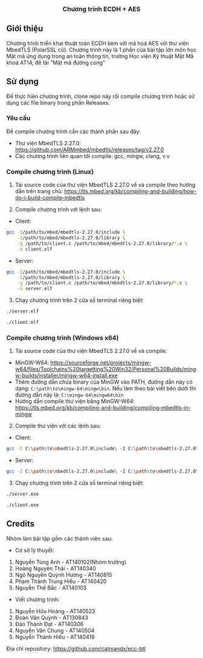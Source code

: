 <!-- PROJECT LOGO -->

<p align="center">
  <h3 align="center">Chương trình ECDH + AES</h3>
</p>



<!-- ABOUT THE PROJECT -->
## Giới thiệu

Chương trình triển khai thuật toán ECDH kèm với mã hoá AES với thư viện MbedTLS (PolarSSL cũ). Chương trình này là 1 phần của bài tập lớn môn học Mật mã ứng dụng trong an toàn thông tin, trường Học viện Kỹ thuật Mật Mã khoá AT14, đề tài "Mật mã đường cong"

<!-- GETTING STARTED -->
## Sử dụng

Để thực hiện chương trình, clone repo này rồi compile chương trình hoặc sử dụng các file binary trong phần Releases.

### Yêu cầu

Để compile chương trình cần các thành phần sau đây:
* Thư viện MbedTLS 2.27.0: https://github.com/ARMmbed/mbedtls/releases/tag/v2.27.0
* Các chương trình liên quan tới compile: gcc, mingw, clang, v.v


### Compile chương trình (Linux)

1. Tải source code của thư viện MbedTLS 2.27.0 về và compile theo hướng dẫn trên trang chủ:
https://tls.mbed.org/kb/compiling-and-building/how-do-i-build-compile-mbedtls

2. Compile chương trình với lệnh sau:
* Client:
```sh 
gcc -I/path/to/mbed/mbedtls-2.27.0/include \
	-I/path/to/mbed/mbedtls-2.27.0/library \
	-g /path/to/client.c /path/to/mbed/mbedtls-2.27.0/library/*.c \
	-o client.elf
```

* Server:
```sh 
gcc -I/path/to/mbed/mbedtls-2.27.0/include \
	-I/path/to/mbed/mbedtls-2.27.0/library \
	-g /path/to/client.c /path/to/mbed/mbedtls-2.27.0/library/*.c \
	-o server.elf
```

3. Chạy chương trình trên 2 cửa số terminal riêng biệt:
```sh
./server.elf
```

```sh
./client.elf
```

### Compile chương trình (Windows x64)
1. Tải source code của thư viện MbedTLS 2.27.0 về và compile:
- MinGW-W64: https://sourceforge.net/projects/mingw-w64/files/Toolchains%20targetting%20Win32/Personal%20Builds/mingw-builds/installer/mingw-w64-install.exe
- Thêm đường dẫn chứa binary của MinGW vào PATH, đường dẫn này có dạng: `C:\path\to\mingw-64\mingw\bin`. Nếu làm theo bài viết bên dưới thì đường dẫn này là: `C:\mingw-64\mingw64\bin` 
- Hướng dẫn compile thư viện bằng MinGW-W64: https://tls.mbed.org/kb/compiling-and-building/compiling-mbedtls-in-mingw

2. Compile thư viện với các lệnh sau:
* Client: 
```sh
gcc -I C:\path\to\mbedtls-2.27.0\include\ -I C:\path\to\mbedtls-2.27.0\library\ -L C:\path\to\mbedtls-2.27.0\library\ -g .\client.c -std=gnu99 -lmbedtls -lmbedx509 -lmbedcrypto -lws2_32 -w -o client.exe
```

* Server:
```sh
gcc -I C:\path\to\mbedtls-2.27.0\include\ -I C:\path\to\mbedtls-2.27.0\library\ -L C:\path\to\mbedtls-2.27.0\library\ -g .\server.c -std=gnu99 -lmbedtls -lmbedx509 -lmbedcrypto -lws2_32 -w -o server.exe
```

3. Chạy chương trình trên 2 cửa số terminal riêng biệt:
```sh
./server.exe
```

```sh
./client.exe
```
<!-- CONTACT -->
## Credits

Nhóm làm bài tập gồm các thành viên sau:

* Cơ sở lý thuyết:
1. Nguyễn Tùng Anh - AT140102(Nhóm trưởng)
2. Hoàng Nguyên Thái - AT140340
3. Ngô Nguyễn Quỳnh Hương - AT140815
4. Phạm Thành Trung Hiếu - AT140420
5. Nguyễn Thế Bắc - AT140103

* Viết chương trình:
1. Nguyễn Hữu Hoàng - AT140523
2. Đoàn Văn Quỳnh - AT130843
3. Đào Thành Đạt - AT140306
4. Nguyễn Văn Chung - AT140504
5. Nguyễn Thành Hiếu - AT140419

Địa chỉ repository: https://github.com/catmandx/ecc-btl